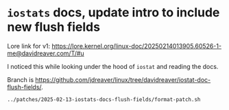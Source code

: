# `iostats` docs, update intro to include new flush fields

Lore link for v1: <https://lore.kernel.org/linux-doc/20250214013905.60526-1-me@davidreaver.com/T/#u>

I noticed this while looking under the hood of `iostat` and reading the docs.

Branch is <https://github.com/jdreaver/linux/tree/davidreaver/iostat-doc-flush-fields/>.

```bash
../patches/2025-02-13-iostats-docs-flush-fields/format-patch.sh
```
